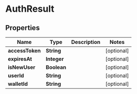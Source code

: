 

# AuthResult


## Properties

| Name | Type | Description | Notes |
|------------ | ------------- | ------------- | -------------|
|**accessToken** | **String** |  |  [optional] |
|**expiresAt** | **Integer** |  |  [optional] |
|**isNewUser** | **Boolean** |  |  [optional] |
|**userId** | **String** |  |  [optional] |
|**walletId** | **String** |  |  [optional] |



